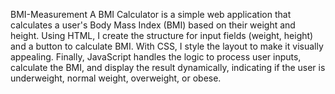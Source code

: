 BMI-Measurement
A BMI Calculator is a simple web application that calculates a user's Body Mass Index (BMI) based on their weight and height. Using HTML, I create the structure for input fields (weight, height) and a button to calculate BMI. With CSS, I style the layout to make it visually appealing. Finally, JavaScript handles the logic to process user inputs, calculate the BMI, and display the result dynamically, indicating if the user is underweight, normal weight, overweight, or obese.
